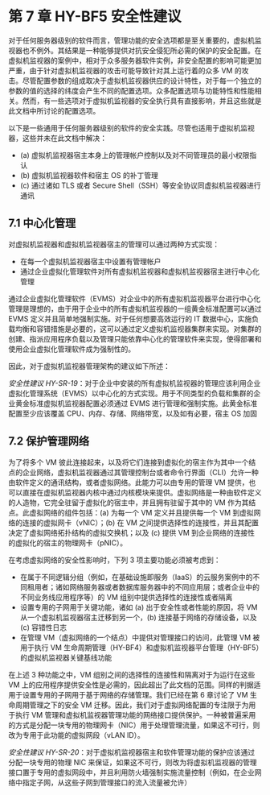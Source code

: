 # 第 7 章 HY-BF5 安全性建议

对于任何服务器级别的软件而言，管理功能的安全选项都是至关重要的，虚拟机监视器也不例外。其结果是一种能够提供对抗安全侵犯所必需的保护的安全配置。在虚拟机监视器的案例中，相对于众多服务器软件实例，非安全配置的影响可能更加严重，由于针对虚拟机监视器的攻击可能导致针对其上运行着的众多 VM 的攻击。尽管配置参数的组成取决于虚拟机监视器供应的设计特性，对于每一个独立的参数的值的选择的纬度会产生不同的配置选项。众多配置选项与功能特性和性能相关。然而，有一些选项对于虚拟机监视器的安全执行具有直接影响，并且这些就是此文档中所讨论的配置选项。

以下是一些通用于任何服务器级别的软件的安全实践。尽管也适用于虚拟机监视器，这些并未在此文档中解决：

* (a) 虚拟机监视器宿主本身上的管理帐户控制以及对不同管理员的最小权限指认
* (b) 虚拟机监视器软件和宿主 OS 的补丁管理
* (c) 通过诸如 TLS 或者 Secure Shell（SSH）等安全协议同虚拟机监视器进行通讯

## 7.1 中心化管理

对虚拟机监视器和虚拟机监视器宿主的管理可以通过两种方式实现：

* 在每一个虚拟机监视器宿主中设置有管理帐户
* 通过企业虚拟化管理软件对所有虚拟机监视器和虚拟机监视器宿主进行中心化管理

通过企业虚拟化管理软件（EVMS）对企业中的所有虚拟机监视器平台进行中心化管理是理想的，由于用于企业中的所有虚拟机监视器的一组黄金标准配置可以通过 EVMS 定义并且简单地强制实施。对于任何想要高效运行的 IT 数据中心，实施负载均衡和容错措施是必要的，这可以通过定义虚拟机监视器集群来实现。对集群的创建、指派应用程序负载以及管理只能依靠中心化的管理软件来实现，使得部署和使用企业虚拟化管理软件成为强制性的。

因此，对于虚拟机监视器管理架构的建议如下所述：

_安全性建议 HY-SR-19_：对于企业中安装的所有虚拟机监视器的管理应该利用企业虚拟化管理系统（EVMS）以中心化的方式实现。用于不同类型的负载和集群的企业黄金标准虚拟机监视器配置必须通过 EVMS 进行管理和强制实施。此黄金标准配置至少应该覆盖 CPU、内存、存储、网络带宽，以及如有必要，宿主 OS 加固

## 7.2 保护管理网络

为了将多个 VM 彼此连接起来，以及将它们连接到虚拟化的宿主作为其中一个结点的企业网络，虚拟机监视器通过其管理控制台或者命令行界面（CLI）允许一种由软件定义的通讯结构，或者虚拟网络。此能力可以由专用的管理 VM 提供，也可以直接在虚拟机监视器内核中通过内核模块来提供。虚拟网络是一种由软件定义的人造物，它完全驻留于虚拟化的宿主中，并且拥有驻留于其中的 VM 作为其结点。此虚拟网络的组件包括：(a) 为每一个 VM 定义并且提供每一个 VM 到虚拟网络的连接的虚拟网卡（vNIC）；(b) 在 VM 之间提供选择性的连接性，并且其配置决定了虚拟网络拓扑结构的虚拟交换机；以及 (c) 提供 VM 到企业网络的连接性的虚拟化的宿主的物理网卡（pNIC）。

在考虑虚拟网络的安全性影响时，下列 3 项主要功能必须被考虑到：

* 在属于不同逻辑分组（例如，在基础设施即服务（IaaS）的云服务案例中的不同租用者；诸如网络服务器或者数据库服务器中的不同应用层；或者企业中的不同业务线应用程序等）的 VM 组别中提供选择性的连接性或者隔离
* 设置专用的子网用于关键功能，诸如 (a) 出于安全性或者性能的原因，将 VM 从一个虚拟机监视器宿主迁移到另一个，(b) 连接基于网络的存储设备，以及 (c) 容错性日志
* 在管理 VM（虚拟网络的一个结点）中提供对管理接口的访问，此管理 VM 被用于执行 VM 生命周期管理（HY-BF4）和虚拟机监视器平台管理（HY-BF5）的虚拟机监视器关键基线功能

在上述 3 种功能之中，VM 组别之间的选择性的连接性和隔离对于为运行在这些 VM 上的应用程序提供安全性是必需的，因此超出了此文档的范围。同样的判据适用于设置专用的子网用于基于网络的存储管理。我们已经在第 6 章讨论了 VM 生命周期管理之下的安全 VM 迁移。因此，我们对于虚拟网络配置的专注限于为用于执行 VM 管理和虚拟机监视器管理功能的网络接口提供保护。一种被普遍采用的方式是分配一块专用的物理网卡（NIC）用于处理管理流量，如果这不可行，则改为专用于此功能的虚拟网段（vLAN ID）。

_安全性建议 HY-SR-20_：对于虚拟机监视器宿主和软件管理功能的保护应该通过分配一块专用的物理 NIC 来保证，如果这不可行，则改为将虚拟机监视器的管理接口置于专用的虚拟网段中，并且利用防火墙强制实施流量控制（例如，在企业网络中指定子网，从这些子网到管理接口的流入流量被允许）

